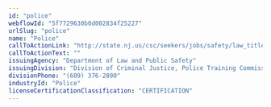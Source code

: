 ```yaml
---
id: "police"
webflowId: "5f7729630b0d002834f25227"
urlSlug: "police"
name: "Police"
callToActionLink: "http://state.nj.us/csc/seekers/jobs/safety/law_titles.html"
callToActionText: ""
issuingAgency: "Department of Law and Public Safety"
issuingDivision: "Division of Criminal Justice, Police Training Commission"
divisionPhone: "(609) 376-2800"
industryId: "Police"
licenseCertificationClassification: "CERTIFICATION"
---
```


